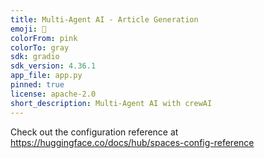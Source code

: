 ```yaml
---
title: Multi-Agent AI - Article Generation
emoji: 🧠
colorFrom: pink
colorTo: gray
sdk: gradio
sdk_version: 4.36.1
app_file: app.py
pinned: true
license: apache-2.0
short_description: Multi-Agent AI with crewAI
---
```


Check out the configuration reference at https://huggingface.co/docs/hub/spaces-config-reference
